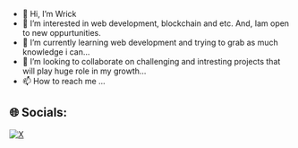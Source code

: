 - 👋 Hi, I’m Wrick
- 👀 I’m interested in web development, blockchain and etc. And, Iam open to new oppurtunities.
- 🌱 I’m currently learning web development and trying to grab as much knowledge i can...
- 💞️ I’m looking to collaborate on challenging and intresting projects that will play huge role in my growth...
- 📫 How to reach me ...

<!---
N0teveryth1ng/N0teveryth1ng is a ✨ special ✨ repository because its `README.md` (this file) appears on your GitHub profile.
You can click the Preview link to take a look at your changes.
--->




## 🌐 Socials:
[![X](https://img.shields.io/badge/X-black.svg?logo=X&logoColor=white)](https://x.com/@AscendorxX) 
